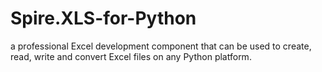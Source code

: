 # Spire.XLS-for-Python
 a professional Excel development component that can be used to create, read, write and convert Excel files on any Python platform.
